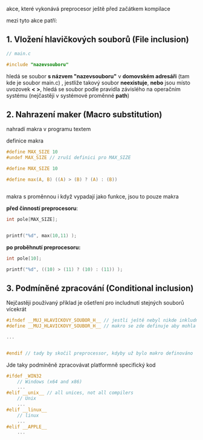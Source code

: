 akce, které vykonává preprocesor ještě před začátkem kompilace

mezi tyto akce patří:
## 1. Vložení hlavičkových souborů (File inclusion)

```c
// main.c

#include "nazevsouboru"
```

hledá se soubor **s názvem "nazevsouboru"** v **domovském adresáři** (tam kde je soubor main.c) , jestliže  takový soubor **neexistuje**, **nebo** jsou místo uvozovek **<  >**, hledá se soubor podle pravidla závislého na operačním systému (nejčastěji v systémové proměnné **path**)
## 2. Nahrazení maker (Macro substitution)
nahradí makra v programu textem

definice makra
```c
#define MAX_SIZE 10 
#undef MAX_SIZE // zruší definici pro MAX_SIZE

#define MAX_SIZE 10 

#define max(A, B) ((A) > (B) ? (A) : (B))



```

makra s proměnnou i když vypadají jako funkce, jsou to pouze makra

**před činností preprocesoru**:
```c
int pole[MAX_SIZE];


printf("%d", max(10,11) );
```
**po proběhnutí preprocesoru:**
```c
int pole[10];

printf("%d", ((10) > (11) ? (10) : (11)) );

```

## 3. Podmíněné zpracování (Conditional inclusion)
Nejčastěji používaný příklad je ošetření pro includnutí stejných souborů vícekrát

```c
#ifndef __MUJ_HLAVICKOVY_SOUBOR_H__ // jestli ještě nebyl nikde inkludnut, tedy nebyl ještě definován tak pokračujeme
#define __MUJ_HLAVICKOVY_SOUBOR_H__ // makro se zde definuje aby mohla proběhnout kontrola v dalších souborech

...


#endif // tady by skočil preprocessor, kdyby už bylo makro definováno
```


Jde taky podmíněně zpracovávat platformně specifický kod

```c
#ifdef _WIN32
    // Windows (x64 and x86)
    ...
#elif __unix__ // all unices, not all compilers
    // Unix
    ...
#elif __linux__
    // linux
    ...
#elif __APPLE__
	...

```
